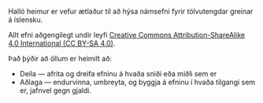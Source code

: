 Halló heimur er vefur ætlaður til að hýsa námsefni fyrir tölvutengdar greinar á íslensku.

Allt efni aðgengilegt undir leyfi [Creative Commons Attribution-ShareAlike 4.0 International (CC BY-SA 4.0)](https://creativecommons.org/licenses/by-sa/4.0/deed.is).  

Það þýðir að öllum er heimilt að:
 - Deila — afrita og dreifa efninu á hvaða sniði eða miðli sem er
 - Aðlaga — endurvinna, umbreyta, og byggja á efninu í hvaða tilgangi sem er, jafnvel gegn gjaldi. 
